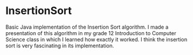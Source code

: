 # InsertionSort

Basic Java implementation of the Insertion Sort algorithm. I made a presentation of this algorithm in my grade 12 Introduction to Computer Science class in which I learned how exactly it worked. I think the insertion sort is very fascinating in its implementation.
